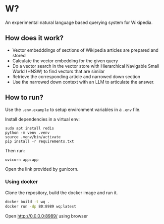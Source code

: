 # W?

An experimental natural language based querying system for Wikipedia.


## How does it work?

* Vector embedddings of sections of Wikipedia articles are prepared and stored
* Calculate the vector embedding for the given query
* Do a vector search in the vector store with Hierarchical Navigable Small World (HNSW) to find vectors that are similar
* Retrieve the corresponding article and narrowed down section
* Use the narrowed down context with an LLM to articulate the answer.

## How to run?

Use the `.env.example` to setup environment variables in a `.env` file.

Install dependencies in a virtual env:

```
sudo apt install redis
python -m venv .venv
source .venv/bin/activate
pip install -r requirements.txt
```

Then run:

```
uvicorn app:app
```

Open the link provided by gunicorn.

### Using docker

Clone the repository, build the docker image and run it.

```bash
docker build -t wq .
docker run -dp 80:8989 wq:latest
```

Open http://0.0.0.0:8989/ using browser

